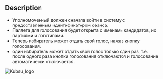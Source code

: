 
## Description

* Уполномоченный должен сначала войти в систему с предоставленным идентификатором сеанса.
* Паллета для голосования будет открыта с именами кандидатов, их партиями и логотипами.
* Теперь избиратель может отдать свой голос, нажав кнопку голосования.
* один избиратель может отдать свой голос только один раз, т.е. после одного раза кнопки голосования отключаются и голосование автоматически отключается.

![Kubsu_logo](https://user-images.githubusercontent.com/89581735/205572588-eaa8741e-db90-463b-bfe1-58b6c555f8f4.gif)
